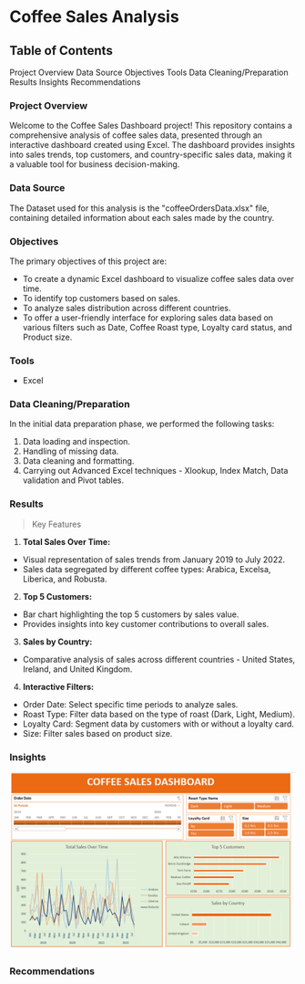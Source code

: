 # Coffee Sales Analysis

## Table of Contents
Project Overview
Data Source
Objectives
Tools
Data Cleaning/Preparation
Results
Insights
Recommendations

### Project Overview 
Welcome to the Coffee Sales Dashboard project! This repository contains a comprehensive analysis of coffee sales data, presented through an interactive dashboard created using Excel. The dashboard provides insights into sales trends, top customers, and country-specific sales data, making it a valuable tool for business decision-making.

### Data Source
The Dataset used for this analysis is the "coffeeOrdersData.xlsx" file, containing detailed information about each sales made by the country. 

### Objectives
The primary objectives of this project are:

- To create a dynamic Excel dashboard to visualize coffee sales data over time.
- To identify top customers based on sales.
- To analyze sales distribution across different countries.
- To offer a user-friendly interface for exploring sales data based on various filters such as Date, Coffee Roast type, Loyalty card status, and Product size.

### Tools
- Excel 

### Data Cleaning/Preparation
In the initial data preparation phase, we performed the following tasks:
1. Data loading and inspection.
2. Handling of missing data.
3. Data cleaning and formatting.
4. Carrying out Advanced Excel techniques - Xlookup, Index Match, Data validation and Pivot tables.

### Results
>Key Features
1. **Total Sales Over Time:**
- Visual representation of sales trends from January 2019 to July 2022.
- Sales data segregated by different coffee types: Arabica, Excelsa, Liberica, and Robusta.

2. **Top 5 Customers:**
- Bar chart highlighting the top 5 customers by sales value.
- Provides insights into key customer contributions to overall sales.

3. **Sales by Country:**
- Comparative analysis of sales across different countries - United States, Ireland, and United Kingdom.
 
4. **Interactive Filters:**
- Order Date: Select specific time periods to analyze sales.
- Roast Type: Filter data based on the type of roast (Dark, Light, Medium).
- Loyalty Card: Segment data by customers with or without a loyalty card.
- Size: Filter sales based on product size.

### Insights
![Coffee Sales Dashboard](coffee_sales_dashbord.png)

### Recommendations

